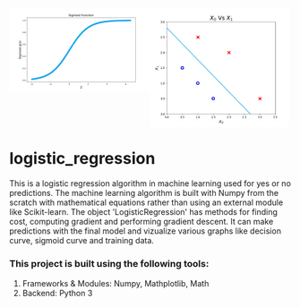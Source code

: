 <img align="left" width="250" alt="sigmoid graph" src="https://github.com/SrimanPolusani/logistic_regression/blob/master/sigmoid_graph.png?raw=true">
<img align="middle" width="250" alt="final result" src="https://github.com/SrimanPolusani/logistic_regression/blob/master/decision_curve.png?raw=true">

<h1>logistic_regression</h1>
<p>This is a logistic regression algorithm in machine learning used for yes or no predictions. The machine learning algorithm is built with Numpy from the scratch with mathematical equations rather than using an external module like Scikit-learn. The object 'LogisticRegression' has methods for finding cost, computing gradient and performing gradient descent. It can make predictions with the final model and vizualize various graphs like decision curve, sigmoid curve and training data.</p>
<h3>This project is built using the following tools:</h3>
<ol>
  <li>Frameworks & Modules: Numpy, Mathplotlib, Math</li>
  <li>Backend: Python 3</li>
</ol>
